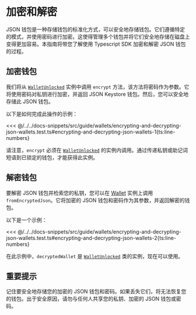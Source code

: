 # 加密和解密

JSON 钱包是一种存储钱包的标准化方式，可以安全地存储钱包。它们遵循特定的模式，并使用密码进行加密。这使得管理多个钱包并将它们安全地存储在磁盘上变得更加容易。本指南将带您了解使用 Typescript SDK 加密和解密 JSON 钱包的过程。

## 加密钱包

我们将从 [`WalletUnlocked`](../../api/Account/WalletUnlocked.md) 实例中调用 `encrypt` 方法，该方法将密码作为参数。它将使用密码对私钥进行加密，并返回 JSON Keystore 钱包。然后，您可以安全地存储此 JSON 钱包。

以下是如何完成此操作的示例：

<<< @/../../docs-snippets/src/guide/wallets/encrypting-and-decrypting-json-wallets.test.ts#encrypting-and-decrypting-json-wallets-1{ts:line-numbers}

请注意，`encrypt` 必须在 [`WalletUnlocked`](../../api/Account/WalletUnlocked.md) 的实例内调用。通过传递私钥或助记词短语到已锁定的钱包，才能获得此实例。

## 解密钱包

要解密 JSON 钱包并检索您的私钥，您可以在 [Wallet](../../api/Account/Wallet.md) 实例上调用 `fromEncryptedJson`。它将加密的 JSON 钱包和密码作为其参数，并返回解密的钱包。

以下是一个示例：

<<< @/../../docs-snippets/src/guide/wallets/encrypting-and-decrypting-json-wallets.test.ts#encrypting-and-decrypting-json-wallets-2{ts:line-numbers}

在此示例中，`decryptedWallet` 是 [`WalletUnlocked`](../../api/Account/WalletUnlocked.md) 类的实例，现在可以使用。

## 重要提示

记住要安全地存储您的加密的 JSON 钱包和密码。如果丢失它们，将无法恢复您的钱包。出于安全原因，请勿与任何人共享您的私钥、加密的 JSON 钱包或密码。
